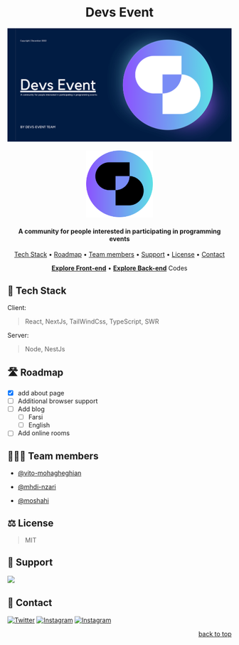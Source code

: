 <h1 align="center" id="devs-event">
  Devs Event
</h1>

<img src="banner.png" alt="A community for people interested in participating in programming events">



<div align="center">
<br/>
<a href="https://github.com/othneildrew/Best-README-Template">
<img src="logo.png" alt="Logo" width="150" height="150">
</a>
<h4 align="center">A community for people interested in participating in programming events</h4>
<p align="center">
  <a href="#tech-stack">Tech Stack</a> •
  <a href="#roadmap">Roadmap</a> •
  <a href="#team-members">Team members</a> •
  <a href="#support">Support</a> •
  <a href="#license">License</a> •
  <a href="#contact">Contact</a>
</p>
<a href="https://github.com/othneildrew/Best-README-Template"><strong>Explore Front-end</strong></a> •
<a href="https://github.com/othneildrew/Best-README-Template"><strong>Explore Back-end</strong></a> Codes
</div>

<h2 id="tech-stack">
🤖 Tech Stack
</h2>

Client:

> React, NextJs, TailWindCss, TypeScript, SWR

Server: 

> Node, NestJs

<h2 id="roadmap">
🛣️ Roadmap
</h2>

- [x] add about page
- [ ] Additional browser support
- [ ] Add blog
    - [ ] Farsi
    - [ ] English
- [ ] Add online rooms

<h2 id="team-members">
👨🏻‍💻 Team members
</h2>

- [@vito-mohagheghian](https://www.github.com/vito-mohagheghian)

- [@mhdi-nzari](https://www.github.com/mhdi-nzari)

- [@moshahi](https://www.github.com/moshahi)

<h2 id="license">
⚖️ License
</h2>

> MIT

<h2 id="support">
💸 Support
</h2>

<a href="https://coffeebede.ir/buycoffee/vitovito">
<img src="https://img.shields.io/badge/buy_me_a_coffee-292929?&style=for-the-badge&logo=buy-me-a-coffee&logoColor=white" />
</a>

<h2 id="contact">
🦜 Contact
</h2>

<a href="https://twitter.com/hereisvito" target="_blank"><img alt="Twitter" src="https://img.shields.io/badge/twitter-292929.svg?&style=for-the-badge&logo=twitter&logoColor=white" /></a>   <a href="https://www.instagram.com/vito.mohagheghian/" target="_blank"><img alt="Instagram" src="https://img.shields.io/badge/Instargam-292929?&style=for-the-badge&logo=instagram&logoColor=white" /></a> <a href="https://www.instagram.com/vito.mohagheghian/" target="_blank"><img alt="Instagram" src="https://img.shields.io/badge/Email-292929?&style=for-the-badge&logo=gmail&logoColor=white" /></a>

<p align="right"><a href="#devs-event">back to top</a></p>

